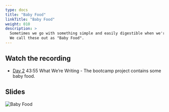 ```yaml
---
type: docs
title: "Baby Food"
linkTitle: "Baby Food"
weight: 010
description: >
  Sometimes we go with something simple and easily digestible when we're first getting started.
  We call these out as "Baby Food".
---
```


## Watch the recording

 - [Day 2](https://onbeco.sharepoint.com/sites/Technology/Shared%20Documents/General/Architecture/Presentations/Onbe%20Microservices%20Bootcamp/Recorded%20Sessions/Bootcamp%202021-09-16%20Day%202.mp4)
   43:55 What We’re Writing - The bootcamp project contains some baby food.

## Slides
![Baby Food](/images/bootcamp-slides/microservices-bootcamp/Slide188.PNG)
